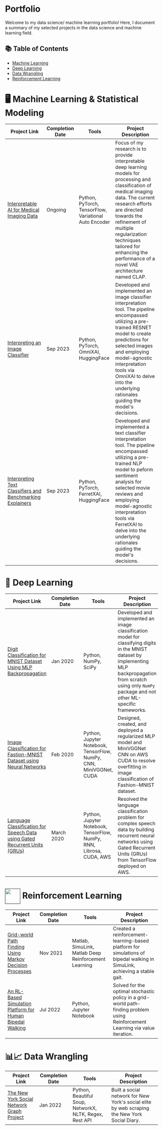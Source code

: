 # Portfolio

Welcome to my data science/ machine learning portfolio! Here, I document a summary of my selected projects in the data science and machine learning field.

## 📚 Table of Contents
* [Machine Learning](README.md#%EF%B8%8F-machine-learning)
* [Deep Learning](README.md#%EF%B8%8F-deep-learning)
* [Data Wrangling](README.md#%EF%B8%8F-data-wrangling)
* [Reinforcement Learning](README.md#%EF%B8%8F-data-wrangling)

# 🖥️ Machine Learning & Statistical Modeling
| Project Link | Completion Date | Tools | Project Description | 
|---|---|---|---|
| [Interpretable AI for Medical Imaging Data](https://github.com/hhaeri/Interpretable-AI-for-Medical-Imaging) | Ongoing | Python, PyTorch, TensorFlow, Variational Auto Encoder | Focus of my research is to provide interpretable deep learning models for processing and classification of medical imaging data. The current research efforts are directed towards the refinement of multiple regularization techniques tailored for enhancing the performance of a novel VAE architecture named CLAP. |
| [Interpreting an Image Classifier](https://github.com/hhaeri/Interpreting_Image_Classifiers) | Sep 2023 | Python, PyTorch, OmniXAI, HuggingFace | Developed and implemented an image classifier interpretation tool. The pipeline encompassed utilizing a pre-trained RESNET model to create predictions for selected images and employing model-agnostic interpretation tools via OmniXAI to delve into the underlying rationales guiding the model's decisions. |
| [Interpreting Text Classifiers and Benchmarking Explainers](https://github.com/hhaeri/Interpreting-Text-Classifiers) | Sep 2023 | Python, PyTorch, FerretXAI, HuggingFace | Developed and implemented a text classifier interpretation tool. The pipeline encompassed utilizing a pre-trained NLP model to peform sentiment analysis for selected movie reviews and employing model-agnostic interpretation tools via FerretXAI to delve into the underlying rationales guiding the model's decisions. |

# 🧠 Deep Learning
| Project Link | Completion Date | Tools | Project Description | 
|---|---|---|---|
| [Digit Classification for MNIST Dataset Using MLP Backpropagation](https://github.com/nozaripo/Deep-Learning-Projects-Sample/blob/main/MNIST/MNIST--BackProp.ipynb) | Jan 2020 | Python, NumPy, SciPy | Developed and implemented an image classification model for classifying digits in the MNIST dataset by implementing MLP backpropagation from scratch using only `NumPy` package and not other ML-specific frameworks. |
| [Image Classification for Fastion-MNIST Dataset using Neural Networks](https://github.com/nozaripo/Deep-Learning-Projects-Sample/blob/main/Fashion%20MNIST/MLP%20-%20Fashion%20MNIST.ipynb) | Feb 2020 | Python, Jupyter Notebook, TensorFlow, NumPy, CNN, MiniVGGNet, CUDA | Designed, created, and deployed a regularized MLP model and MiniVGGNet CNN on AWS CUDA to resolve overfitting in image classification of Fashion-MNIST dataset. |
| [Language Classification for Speech Data using Gated Recurrent Units (GRUs)](https://github.com/nozaripo/Deep-Learning-Projects-Sample/blob/main/Language%20Classification%20-%20RNN/LanguageDetection_RNN.ipynb) | March 2020 | Python, Jupyter Notebook, TensorFlow, NumPy, RNN, Librosa, CUDA, AWS | Resolved the language classification problem for complex speech data by building recurrent neural networks using Gated Recurrent Units (GRUs) from TensorFlow deployed on AWS. |

# <a href="" target="blank"><img align="center" src="https://cdn.iconscout.com/icon/premium/png-256-thumb/reinforcement-learning-2040769-1721120.png" alt="" height="50" width="50" /></a> Reinforcement Learning
| Project Link | Completion Date | Tools | Project Description | 
|---|---|---|---|
| [Grid-world Path Finding Using Markov Decision Processes](https://github.com/nozaripo/BipedalWalking_Simulink_ModelnData) | Nov 2021 | Matlab, SimuLink, Matlab Deep Reinforcement Learning |	Created a reinforcement-learning-based platform for simulations of bipedal walking in SimuLink, achieving a stable gait.  |
| [An RL-Based Simulation Platform for Human Bipedal Walking](https://github.com/nozaripo/RL_MDP--PathFinding/blob/main/Initial_Setup.ipynb) | Jul 2022 | Python, Jupyter Notebook | Solved for the optimal stochastic policy in a grid-world path-finding problem using Reinforcement Learning via value iteration.  |


# 📊📈 Data Wrangling 
| Project Link | Completion Date | Tools | Project Description | 
|---|---|---|---|
|  [The New York Social Network Graph Project](https://github.com/hhaeri/The-New-York-Social-Graph) | Jan 2022 | Python, Beautiful Soup, NetworkX, NLTK, Regex, Rest API | Built a social network for New York's social elite by web scraping the New York Social Diary.|
